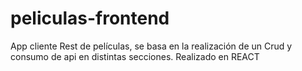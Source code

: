 # peliculas-frontend
App cliente Rest de películas, se basa en la realización de un Crud y consumo de api en distintas secciones. Realizado en REACT
